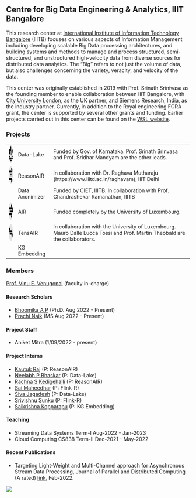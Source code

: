 
## Centre for Big Data Engineering & Analytics, IIIT Bangalore

This research center at [International Institute of Information Technology Bangalore](https://www.iiitb.ac.in/) (IIITB) focuses on various aspects of Information Management including developing scalable Big Data processing architectures, and building systems and methods to manage and process structured, semi-structured, and unstructured high-velocity data from diverse sources for distributed data analytics. The “Big” refers to not just the volume of data, but also challenges concerning the variety, veracity, and velocity of the data. 

This center was originally established in 2019 with Prof. Srinath Srinivasa as the founding member to enable collaboration between IIIT Bangalore, with [City University London](https://www.city.ac.uk/), as the UK partner, and Siemens Research, India, as the industry partner. Currently, in addition to the Royal engineering FCRA grant, the center is supported by several other grants and funding. Earlier projects carried out in this center can be found on the [WSL website](http://wsl.iiitb.ac.in/co-creation-of-a-center-of-excellence-in-big-data-engineering/).

### Projects
  <table>
  <tr>
    <td><a href="https://github.com/bda-uni-lu/AIRm">
  <img src="datalake.png" alt="Data-Lake" title="Data-Lake" width="50" height="50">
  </a></td>
    <td>Data-Lake</td>
    <td>Funded by Gov. of Karnataka. Prof. Srinath Srinvasa and Prof. Sridhar Mandyam are the other leads.</td>
  </tr>
  <tr>
      <td><a href="https://github.com/bda-uni-lu/AIRm">
  <img src="reasone.png" alt="Data-Lake" title="Data-Lake" width="50" height="50">
  </a></td>
    <td>ReasonAIR </td>
    <td>In collaboration with Dr. Raghava Mutharaju (https://www.iiitd.ac.in/raghavam), IIIT Delhi </td>
  </tr>
  <tr>
    <td></td>
    <td>Data Anonimizer</td>
    <td>Funded by CIET, IIITB. In collaboration with Prof. Chandrashekar Ramanathan, IIITB </td>
  </tr>
  <tr>
       <td><a href="https://github.com/bda-uni-lu/AIR">
  <img src="air.png" alt="AIR" title="Data-Lake" width="50" height="50">
  </a></td>
    <td>AIR</td>
    <td>Funded completely by the University of Luxembourg. </td>
  </tr>
  <tr>
       <td><a href="https://gitlab.uni.lu/mdalle/TensAIR">
  <img src="tensor.png" alt="TensAIR" title="TensAIR" width="50" height="50">
  </a></td>
    <td>TensAIR</td>
    <td>In collaboration with the University of Luxembourg. Mauro Dalle Lucca Tossi and Prof. Martin Theobald are the collaborators. </td>
  </tr>
   <tr>
    <td></td>
    <td>KG Embedding</td>
  </tr>
</table>


### Members

[Prof. Vinu E. Venugopal](https://sites.google.com/site/vinueviitm) (faculty in-charge)

#### Research Scholars

- [Bhoomika A P](https://www.linkedin.com/in/bhoomika-a-p-4b8a8a144/) (Ph.D. Aug 2022 - Present) 
- [Prachi Naik](https://www.linkedin.com/in/prachi-naik-5834856a/) (MS Aug 2022 - Present) 

#### Project Staff

- Aniket Mitra (1/09/2022 - present)

#### Project Interns

- [Kautuk Raj](https://kautukraj.github.io/) (P: ReasonAIR)
- [Neelabh P Bhaskar](https://neelp2121.github.io/) (P: Data-Lake)
- [Rachna S Kedigehalli](https://rachnakedigehalli.github.io/) (P: ReasonAIR)
- [Sai Maheedhar](https://in.linkedin.com/in/sai-maheedhar-rddy-vardhireddy-451204216) (P: Flink-R)
- [Siva Jagadesh](https://siva-jagadesh.web.app/) (P: Data-Lake)
- [Srivishnu Sunku](https://in.linkedin.com/in/sunku-srivishnu-18a84a192) (P: Flink-R)
- [Saikrishna Kopparapu](https://in.linkedin.com/in/kopparapu-saikrishna-509b63205) (P: KG Embedding)

#### Teaching
- Streaming Data Systems Term-I Aug-2022 - Jan-2023
- Cloud Computing CS838 Term-II Dec-2021 - May-2022
 
#### Recent Publications

- Targeting Light-Weight and Multi-Channel approach for Asynchronous Stream Data Processing, Journal of Parallel and Distributed Computing (A rated) [link](https://www.sciencedirect.com/science/article/pii/S0743731522001022?dgcid=author), Feb-2022.

<body><a href="https://clustrmaps.com/site/1bptq"  title="Visit tracker"><img src="//www.clustrmaps.com/map_v2.png?d=xg8XjIKN4i6suuKIRJub1zg457Ysym9judEWUnai50U&cl=ffffff" /></a></body>

<!-- ```markdown 
Syntax highlighted code block

# Header 1
## Header 2
### Header 3

- Bulleted
- List

1. Numbered
2. List

**Bold** and _Italic_ and `Code` text

[Link](url) and ![Image](src)
```

For more details see [Basic writing and formatting syntax](https://docs.github.com/en/github/writing-on-github/getting-started-with-writing-and-formatting-on-github/basic-writing-and-formatting-syntax).

### Jekyll Themes

Your Pages site will use the layout and styles from the Jekyll theme you have selected in your [repository settings](https://github.com/bda-lab/bda-lab.github.io/settings/pages). The name of this theme is saved in the Jekyll `_config.yml` configuration file.

### Support or Contact

Having trouble with Pages? Check out our [documentation](https://docs.github.com/categories/github-pages-basics/) or [contact support](https://support.github.com/contact) and we’ll help you sort it out.-->
